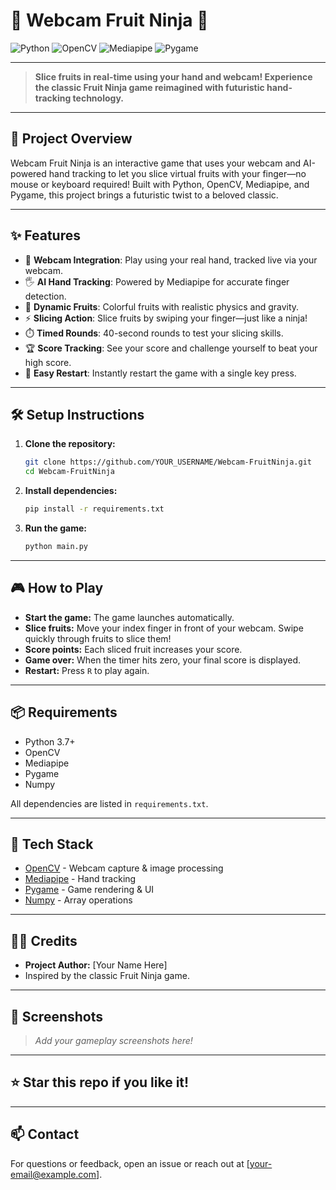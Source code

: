 # 🍉 Webcam Fruit Ninja 🍌

![Python](https://img.shields.io/badge/Python-3.7%2B-blue?logo=python)
![OpenCV](https://img.shields.io/badge/OpenCV-4.x-green?logo=opencv)
![Mediapipe](https://img.shields.io/badge/Mediapipe-0.8+-orange?logo=google)
![Pygame](https://img.shields.io/badge/Pygame-2.x-yellow?logo=pygame)

---

> **Slice fruits in real-time using your hand and webcam! Experience the classic Fruit Ninja game reimagined with futuristic hand-tracking technology.**

---

## 🚀 Project Overview

Webcam Fruit Ninja is an interactive game that uses your webcam and AI-powered hand tracking to let you slice virtual fruits with your finger—no mouse or keyboard required! Built with Python, OpenCV, Mediapipe, and Pygame, this project brings a futuristic twist to a beloved classic.

---

## ✨ Features

- 🎥 **Webcam Integration**: Play using your real hand, tracked live via your webcam.
- 🖐️ **AI Hand Tracking**: Powered by Mediapipe for accurate finger detection.
- 🍎 **Dynamic Fruits**: Colorful fruits with realistic physics and gravity.
- ⚡ **Slicing Action**: Slice fruits by swiping your finger—just like a ninja!
- ⏱️ **Timed Rounds**: 40-second rounds to test your slicing skills.
- 🏆 **Score Tracking**: See your score and challenge yourself to beat your high score.
- 🔄 **Easy Restart**: Instantly restart the game with a single key press.

---

## 🛠️ Setup Instructions

1. **Clone the repository:**
   ```bash
   git clone https://github.com/YOUR_USERNAME/Webcam-FruitNinja.git
   cd Webcam-FruitNinja
   ```
2. **Install dependencies:**
   ```bash
   pip install -r requirements.txt
   ```
3. **Run the game:**
   ```bash
   python main.py
   ```

---

## 🎮 How to Play

- **Start the game:** The game launches automatically.
- **Slice fruits:** Move your index finger in front of your webcam. Swipe quickly through fruits to slice them!
- **Score points:** Each sliced fruit increases your score.
- **Game over:** When the timer hits zero, your final score is displayed.
- **Restart:** Press `R` to play again.

---

## 📦 Requirements

- Python 3.7+
- OpenCV
- Mediapipe
- Pygame
- Numpy

All dependencies are listed in `requirements.txt`.

---

## 🤖 Tech Stack

- [OpenCV](https://opencv.org/) - Webcam capture & image processing
- [Mediapipe](https://google.github.io/mediapipe/) - Hand tracking
- [Pygame](https://www.pygame.org/) - Game rendering & UI
- [Numpy](https://numpy.org/) - Array operations

---

## 👨‍💻 Credits

- **Project Author:** [Your Name Here]
- Inspired by the classic Fruit Ninja game.

---

## 🌌 Screenshots

> _Add your gameplay screenshots here!_

---

## ⭐️ Star this repo if you like it!

---

## 📫 Contact

For questions or feedback, open an issue or reach out at [your-email@example.com]. 